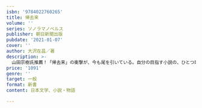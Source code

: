 ```yaml
---
isbn: '9784022760265'
title: 帰去来
volume: ''
series: ソノラマノベルス
publisher: 朝日新聞出版
pubdate: '2021-01-07'
cover: ''
author: 大沢在昌／著
description: >-
  山田宗樹氏推薦！「帰去来」の衝撃が、今も尾を引いている。自分の目指す小説の、ひとつ理想形を見た気がする。警視庁捜査一課の“お荷物刑事”志麻由子は、連続殺人犯の捜査中に、何者かに首を絞められ気を失う。目覚めたのは異次元の「光和27年のアジア連邦・日本本共和国・東京市」だった……。その世界に存在するもう一人の自分は、異例の出世をした“東京市警のエリート警視”だった。彼女は闇組織から命を狙われ、警察内部でも汚職警官の摘発など、非情な捜査方法が非難を浴び、孤立無援であることを知る。戸惑いながらも志麻由子は、光和2
price: '1091'
genre: ''
target: 一般
format: 新書
content: 日本文学、小説・物語

---
```


